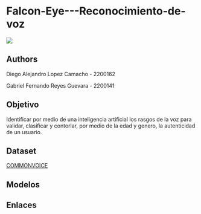# Falcon-Eye---Reconocimiento-de-voz

<img src="./banner.png" />

## Authors

Diego Alejandro Lopez Camacho - 2200162 

Gabriel Fernando Reyes Guevara - 2200141 




## Objetivo

Identificar por medio de una inteligencia artificial los rasgos de la voz para validar, clasificar y contorlar, por medio de la edad y genero, la autenticidad de un usuario.


## Dataset

[COMMONVOICE](https://commonvoice.mozilla.org/es/datasets)


## Modelos



## Enlaces




